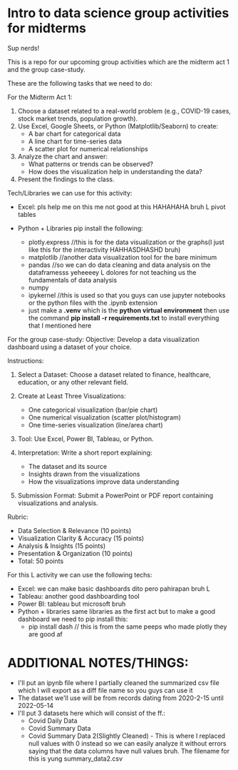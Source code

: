 # Intro to data science group activities for midterms

Sup nerds!

This is a repo for our upcoming group activities which are the midterm act 1 and the group case-study.

These are the following tasks that we need to do:

For the Midterm Act 1:

1. Choose a dataset related to a real-world problem (e.g., COVID-19 cases, stock market trends, population growth).
2. Use Excel, Google Sheets, or Python (Matplotlib/Seaborn) to create:
   - A bar chart for categorical data
   - A line chart for time-series data
   - A scatter plot for numerical relationships
3. Analyze the chart and answer:
   - What patterns or trends can be observed?
   - How does the visualization help in understanding the data?
4. Present the findings to the class.

Tech/Libraries we can use for this activity:

- Excel: pls help me on this me not good at this HAHAHAHA bruh L pivot tables
- Python + Libraries pip install the following:

  - plotly.express  //this is for the data visualization or the graphs(I just like this for the interactivity HAHHASDHASHD bruh)
  - matplotlib //another data visualization tool for the bare minimum
  - pandas //so we can do data cleaning and data analysis on the dataframesss yeheeeey L dolores for not teaching us the fundamentals of data analysis
  - numpy
  - ipykernel   //this is used so that you guys can use jupyter notebooks or the python files with the .ipynb extension
  - just make a **.venv** which is the **python virtual environment**  then use the command **pip install -r requirements.txt** to install everything that I mentioned here

For the group case-study:
Objective: Develop a data visualization dashboard using a dataset of your choice.

Instructions:

1. Select a Dataset: Choose a dataset related to finance, healthcare, education, or any other relevant field.
2. Create at Least Three Visualizations:

   - One categorical visualization (bar/pie chart)
   - One numerical visualization (scatter plot/histogram)
   - One time-series visualization (line/area chart)
3. Tool: Use Excel, Power BI, Tableau, or Python.
4. Interpretation: Write a short report explaining:

   - The dataset and its source
   - Insights drawn from the visualizations
   - How the visualizations improve data understanding
5. Submission Format: Submit a PowerPoint or PDF report containing visualizations and analysis.

Rubric:

- Data Selection & Relevance (10 points)
- Visualization Clarity & Accuracy (15 points)
- Analysis & Insights (15 points)
- Presentation & Organization (10 points)
- Total: 50 points

For this L activity we can use the following techs:

- Excel: we can make basic dashboards dito pero pahirapan bruh L
- Tableau: another good dashboarding tool
- Power BI: tableau but microsoft bruh
- Python + libraries same libraries as the first act but to make a good dashboard we need to pip install this:
  - pip install dash  // this is from the same peeps who made plotly they are good af

# ADDITIONAL NOTES/THINGS:

- I'll put an ipynb file where I partially cleaned the summarized csv file which I will export as a diff file name so you guys can use it
- The dataset we'll use will be from  records dating from 2020-2-15 until 2022-05-14
- I'll put 3 datasets here which will consist of the ff.:
  - Covid Daily Data
  - Covid Summary Data
  - Covid Summary Data 2(Slightly Cleaned) - This is where I replaced null values with 0 instead so we can easily analyze it without errors saying that the data columns have null values bruh. The filename for this is yung summary_data2.csv
